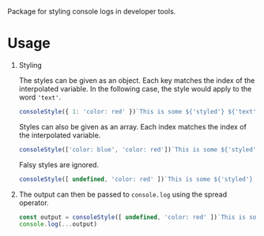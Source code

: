 Package for styling console logs in developer tools.

# Usage

1. Styling

    The styles can be given as an object. Each key matches the index of the interpolated variable. In the following case, the style would apply to the word `'text'`.
      ```javascript
      consoleStyle({ 1: 'color: red' })`This is some ${'styled'} ${'text'}.`
      ```

    Styles can also be given as an array. Each index matches the index of the interpolated variable.
      ```javascript
      consoleStyle(['color: blue', 'color: red'])`This is some ${'styled'} ${'text'}.`
      ```

    Falsy styles are ignored.
      ```javascript
      consoleStyle([ undefined, 'color: red' ])`This is some ${'styled'} ${'text'}.`
      ```

2. The output can then be passed to `console.log` using the spread operator.
    ```javascript
    const output = consoleStyle([ undefined, 'color: red' ])`This is some ${'styled'} ${'text'}.`
    console.log(...output)
    ```
